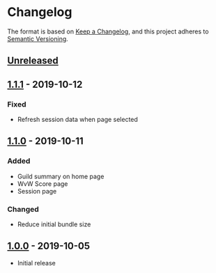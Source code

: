 # Changelog

The format is based on [Keep a Changelog](https://keepachangelog.com/en/1.0.0/),
and this project adheres to [Semantic Versioning](https://semver.org/spec/v2.0.0.html).

## [Unreleased][]

## [1.1.1][] - 2019-10-12

### Fixed
- Refresh session data when page selected

## [1.1.0][] - 2019-10-11

### Added
- Guild summary on home page
- WvW Score page
- Session page

### Changed
- Reduce initial bundle size

## [1.0.0][] - 2019-10-05

- Initial release


[Unreleased]: https://github.com/Nabrok/gw2-discord-spa/compare/v1.1.1...master
[1.1.1]: https://github.com/Nabrok/gw2-discord-spa/compare/v1.1.0...v1.1.1
[1.1.0]: https://github.com/Nabrok/gw2-discord-spa/compare/v1.0.0...v1.1.0
[1.0.0]: https://github.com/Nabrok/gw2-discord-spa/tags/v1.0.0
